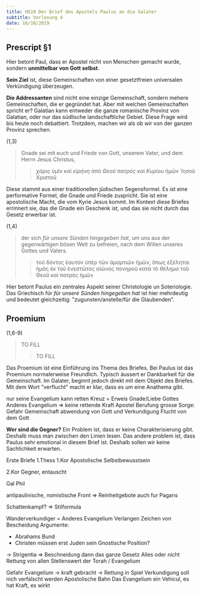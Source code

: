 ```yaml
---
title: HS19 Der Brief des Apostels Paulus an die Galater
subtitle: Vorlesung 4
date: 16/10/2019
---
```


## Prescript §1

Hier betont Paul, dass er Apostel nicht von Menschen gemacht wurde, sondern **unmittelbar von Gott selbst**.

**Sein Ziel** ist, diese Gemeinschaften von einer gesetztfreien universalen Verkündigung überzeugen.

**Die Addressanten** sind nicht eine einzige Gemeinschaft, sondern mehere Gemeinschaften, die er gegründet hat.
Aber mit welchen Gemeinschaften spricht er? Galatian kann entweder die ganze romanische Provinz von Galatian,
oder nur das südlische landschaftliche Gebiet.
Diese Frage wird bis heute noch debattiert. Trotzdem, machen wir als ob wir von der ganzen Provinz sprechen.

(1,3)
> Gnade sei mit euch und Friede von Gott, unserem Vater, und dem Herrn Jesus Christus,
> > *χάρις* ὑμῖν καὶ *εἰρήνη* ἀπὸ *Θεοῦ πατρὸς* καὶ *Κυρίου* ἡμῶν Ἰησοῦ Χριστοῦ 

Diese stammt aus einer traditionellen jüdischen Segensformel. 
Es ist eine performative Formel, die Gnade und Friede zuspricht.
Sie ist eine apostolische Macht, die vom Kyrie Jesus kommt.
Im Kontext diese Briefes errinnert sie, das die Gnade ein Geschenk ist,
und das sie nicht durch das Gesetz erwerbar ist.

(1,4)
> der sich *für unsere Sünden hingegeben hat*, um uns aus der gegenwärtigen bösen Welt zu befreien, 
> nach dem Willen unseres Gottes und Vaters.
> > τοῦ δόντος ἑαυτὸν ὑπὲρ τῶν *ἁμαρτιῶν* ἡμῶν, ὅπως ἐξέληται ἡμᾶς ἐκ τοῦ ἐνεστῶτος αἰῶνος πονηροῦ 
> > κατὰ τὸ *θέλημα* τοῦ Θεοῦ καὶ πατρὸς ἡμῶν

Hier betont Paulus ein zentrales Aspekt seiner Christologie un Soteriologie.
Das Griechisch für *für unsere Sünden hingegeben hat* ist hier mehrdeutig und 
bedeutet gleichzeitig: "zugunsten/anstelle/für die Glaubenden".

## Proemium

(1,6-9)
> TO FILL
> > TO FILL

Das Proemium ist eine Einführung ins Thema des Briefes. Bei Paulus
ist das Proemium normalerweise Freundlich. Typisch äussert er Dankbarkeit
für die Gemeinschaft. Im Galater, beginnt jedoch direkt mit dem Objekt des
Briefes. Mit dem Wort "verflucht" macht er klar, dass es um eine Anathema
gibt.


nur seine Evangelium kann retten
Kreuz = Erweis Gnade/Liebe Gottes
Anderes Evangelium => keine rettende Kraft
Apostel Berufung
grosse Sorge: Gefahr Gemeinschaft abwendung von Gott und Verkundigung
Flucht von dem Gott

**Wer sind die Gegner?**
Ein Problem ist, dass er keine Charakterisierung gibt. Deshalb muss man
zwischen den Linien lesen. Das andere problem ist, dass Paulus sehr emotional
in diesem Brief ist. Deshalb sollen wir keine Sachlichkeit erwarten.

Erste Briefe
1.Thess
1.Kor
Apostolische Selbstbewusstsein

2.Kor
Gegner, entauscht

Gal
Phil

antipaulinische, nomistische Front
=> Reinheitgebote auch fur Pagans

Schattenkampf? => Stilformula

Wanderverkundiger = Anderes Evangelium
Verlangen Zeichen von Bescheidung
Argumente:
- Abrahams Bund
- Christen müssen erst Juden sein
Gnostische Position?

-> Strigentia => Beschneidung dann das ganze Gesetz
Alles oder nicht
Rettung von allen
Stellenswert der Torah / Evangelium

Gefahr
Evangelium -> kraft gebracht -> Rettung in Spiel
Verkundigung soll nich verfalscht werden
Apostolische Bahn
Das Evangelium ein Vehicul, es hat Kraft, es wirkt
